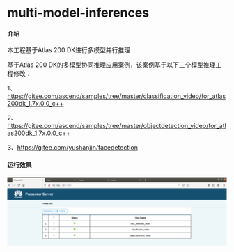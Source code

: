 # multi-model-inferences

#### 介绍

本工程基于Atlas 200 DK进行多模型并行推理

基于Atlas 200 DK的多模型协同推理应用案例，该案例基于以下三个模型推理工程修改：

1、https://gitee.com/ascend/samples/tree/master/classification_video/for_atlas200dk_1.7x.0.0_c++

2、https://gitee.com/ascend/samples/tree/master/objectdetection_video/for_atlas200dk_1.7x.0.0_c++

3、https://gitee.com/yushanjin/facedetection

#### 运行效果

![](figures/1.png "效果展示1")


